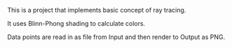 This is a project that implements basic concept of ray tracing.

It uses Blinn-Phong shading to calculate colors.

Data points are read in as file from Input and then render to Output as PNG.
